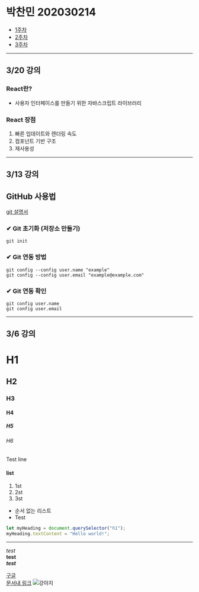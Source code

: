 # 박찬민 202030214

* [1주차](#36-강의)
* [2주차](#313-강의)
* [3주차](#320-강의)
---
## 3/20 강의

### React란?
* 사용자 인터페이스를 만들기 위한 자바스크립트 라이브러리

### React 장점
1. 빠른 업데이트와 렌더링 속도
2. 컴포넌트 기반 구조
3. 재사용성
---
## 3/13 강의
## GitHub 사용법
[git 설명서](https://git-scm.com/book/ko/v2)
### ✔ Git 초기화 (저장소 만들기)
``` git init ```
### ✔ Git 연동 방법
``` 
git config --config user.name "example" 
git config --config user.email "example@example.com" 
```

### ✔ Git 연동 확인
```
git config user.name
git config user.email
```
---
## 3/6 강의
# H1
## H2
### H3
#### H4
##### H5
###### H6

Test line

#### list
1. 1st
2. 2st
3. 3st

* 순서 없는 리스트
* Test

```js
let myHeading = document.querySelector("h1");
myHeading.textContent = "Hello world!";
```

---
*test*  
**test**  
***test***

[구글](http://google.com)   
[문서내 링크](#list)
![강아지](328FF6B8-3F83-4C14-8A8C-0416FA1EDF0F_1_105_c.jpeg)
